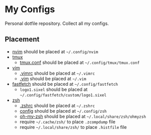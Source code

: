 # My Configs

Personal dotfile repository. Collect all my configs.

## Placement

- [nvim](./nvim/) should be placed at `~/.config/nvim`
- [tmux](./tmux/)
    - [tmux.conf](./tmux/tmux.conf) should be placed at `~/.config/tmux/tmux.conf`
- [vim](./vim/)
    - [.vimrc](./vim/.vimrc) should be placed at `~/.vimrc`
    - [.vim](./vim/.vim/) should be placed at `~/.vim`
- [fastfetch](./fastfetch/) should be placed at `~/.config/fastfetch`
    - `logo1.sixel` should be placed at `~/.config/fastfetch/custom/logo1.sixel`
- [zsh](./zsh/)
    - [.zshrc](./zsh/.zshrc) should be placed at `~/.zshrc`
    - [config](./zsh/config/) should be placed at `~/.config/zsh`
    - [oh-my-zsh](https://github.com/ohmyzsh/ohmyzsh) should be placed at `~/.local/share/zsh/ohmyzsh`
    - require `~/.cache/zsh/` to place `.zcompdump` file
    - require `~/.local/share/zsh/` to place `.histfile` file

